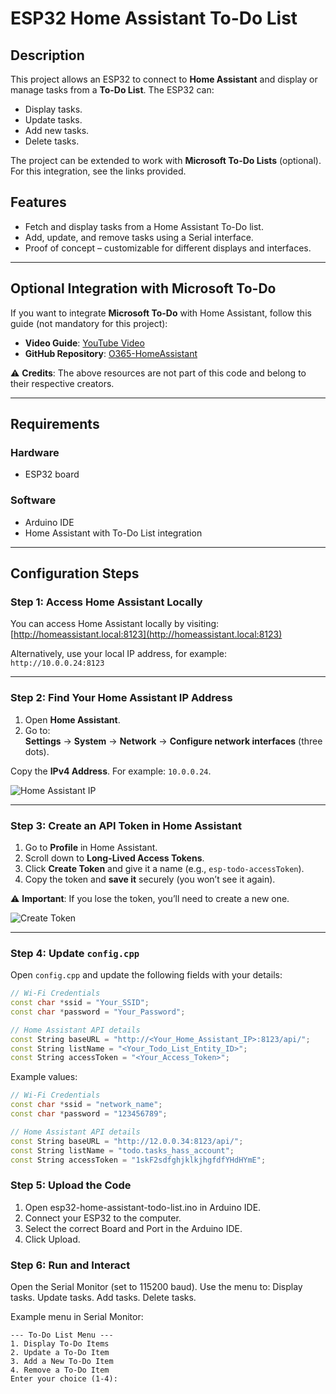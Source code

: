 # ESP32 Home Assistant To-Do List

## Description

This project allows an ESP32 to connect to **Home Assistant** and display or manage tasks from a **To-Do List**. The ESP32 can:
- Display tasks.
- Update tasks.
- Add new tasks.
- Delete tasks.

The project can be extended to work with **Microsoft To-Do Lists** (optional). For this integration, see the links provided.

## Features

- Fetch and display tasks from a Home Assistant To-Do list.
- Add, update, and remove tasks using a Serial interface.
- Proof of concept – customizable for different displays and interfaces.

---

## Optional Integration with Microsoft To-Do

If you want to integrate **Microsoft To-Do** with Home Assistant, follow this guide (not mandatory for this project):

- **Video Guide**: [YouTube Video](https://www.youtube.com/watch?v=yKr5nMzOaAI&list=PLaAFohuekyP9xO9LnWHPF5wtZy9AN1rLI&index=10)
- **GitHub Repository**: [O365-HomeAssistant](https://github.com/RogerSelwyn/O365-HomeAssistant)

⚠️ **Credits**: The above resources are not part of this code and belong to their respective creators.

---

## Requirements

### Hardware

- ESP32 board

### Software

- Arduino IDE
- Home Assistant with To-Do List integration

---

## Configuration Steps

### Step 1: Access Home Assistant Locally

You can access Home Assistant locally by visiting:  
[http://homeassistant.local:8123](http://homeassistant.local:8123)

Alternatively, use your local IP address, for example:  
`http://10.0.0.24:8123`

---

### Step 2: Find Your Home Assistant IP Address

1. Open **Home Assistant**.
2. Go to:  
   **Settings** → **System** → **Network** → **Configure network interfaces** (three dots).

Copy the **IPv4 Address**. For example: `10.0.0.24`.

![Home Assistant IP](https://your-link-to-image-1)

---

### Step 3: Create an API Token in Home Assistant

1. Go to **Profile** in Home Assistant.
2. Scroll down to **Long-Lived Access Tokens**.
3. Click **Create Token** and give it a name (e.g., `esp-todo-accessToken`).
4. Copy the token and **save it** securely (you won’t see it again).

⚠️ **Important**: If you lose the token, you’ll need to create a new one.

![Create Token](https://your-link-to-image-2)

---

### Step 4: Update `config.cpp`

Open `config.cpp` and update the following fields with your details:

```cpp
// Wi-Fi Credentials
const char *ssid = "Your_SSID";
const char *password = "Your_Password";

// Home Assistant API details
const String baseURL = "http://<Your_Home_Assistant_IP>:8123/api/";
const String listName = "<Your_Todo_List_Entity_ID>";
const String accessToken = "<Your_Access_Token>";
```

Example values:

```cpp
// Wi-Fi Credentials
const char *ssid = "network_name";
const char *password = "123456789";

// Home Assistant API details
const String baseURL = "http://12.0.0.34:8123/api/";
const String listName = "todo.tasks_hass_account";
const String accessToken = "1skF2sdfghjklkjhgfdfYHdHYmE";
```

### Step 5: Upload the Code
1. Open esp32-home-assistant-todo-list.ino in Arduino IDE.
2. Connect your ESP32 to the computer.
3. Select the correct Board and Port in the Arduino IDE.
4. Click Upload.

### Step 6: Run and Interact
Open the Serial Monitor (set to 115200 baud).
Use the menu to:
Display tasks.
Update tasks.
Add tasks.
Delete tasks.

Example menu in Serial Monitor:
```
--- To-Do List Menu ---
1. Display To-Do Items
2. Update a To-Do Item
3. Add a New To-Do Item
4. Remove a To-Do Item
Enter your choice (1-4):
```
